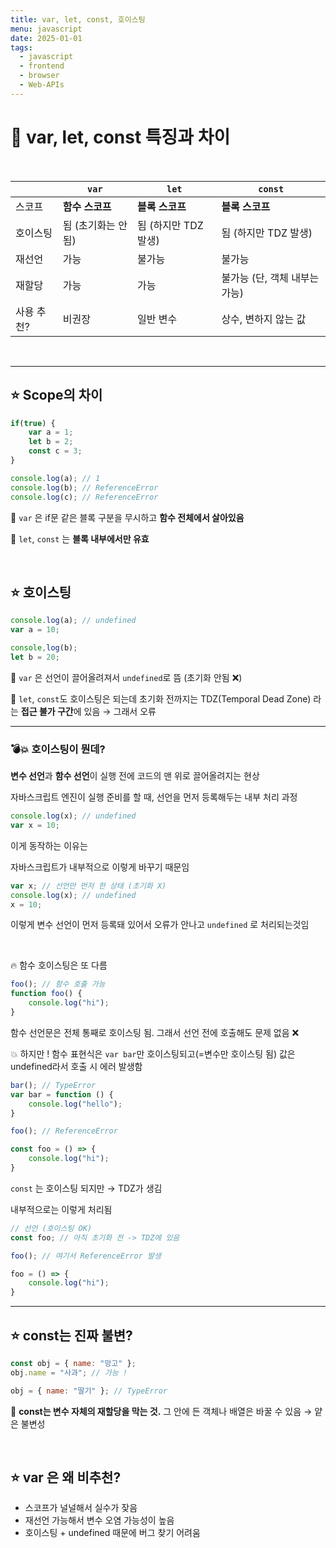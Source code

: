 ```yaml
---
title: var, let, const, 호이스팅
menu: javascript
date: 2025-01-01
tags:
  - javascript
  - frontend
  - browser
  - Web-APIs
---
```



# 🧠 var, let, const 특징과 차이
<br>

|  | `var` | `let` | `const` |
| --- | --- | --- | --- |
| 스코프 | **함수 스코프** | **블록 스코프** | **블록 스코프** |
| 호이스팅 | 됨 (초기화는 안 됨) | 됨 (하지만 TDZ 발생) | 됨 (하지만 TDZ 발생) |
| 재선언 | 가능  | 불가능  | 불가능  |
| 재할당 | 가능 | 가능 | 불가능 (단, 객체 내부는 가능) |
| 사용 추천? | 비권장 | 일반 변수 | 상수, 변하지 않는 값 |

<br>

---

## ⭐ Scope의 차이

```jsx
if(true) {
	var a = 1;
	let b = 2;
	const c = 3;
}

console.log(a); // 1
console.log(b); // ReferenceError
console.log(c); // ReferenceError
```

📍 `var` 은 if문 같은 블록 구분을 무시하고 **함수 전체에서 살아있음**

📍 `let`, `const` 는 **블록 내부에서만 유효**

<br>


## ⭐ 호이스팅

```jsx
console.log(a); // undefined
var a = 10;

console,log(b);
let b = 20;
```

📍 `var` 은 선언이 끌어올려져서 `undefined`로 뜸 (초기화 안됨 ❌)

📍 `let`, `const`도 호이스팅은 되는데 초기화 전까지는 TDZ(Temporal Dead Zone) 라는 **접근 불가 구간**에 있음 → 그래서 오류

---

### 💣💥 호이스팅이 뭔데?

**변수 선언**과 **함수 선언**이 실행 전에 코드의 맨 위로 끌어올려지는 현상

자바스크립트 엔진이 실행 준비를 할 때, 선언을 먼저 등록해두는 내부 처리 과정

```jsx
console.log(x); // undefined
var x = 10;
```

이게 동작하는 이유는

자바스크립트가 내부적으로 이렇게 바꾸기 때문임

```jsx
var x; // 선언만 먼저 한 상태 (초기화 X)
console.log(x); // undefined
x = 10;
```

이렇게 변수 선언이 먼저 등록돼 있어서 오류가 안나고 `undefined` 로 처리되는것임

<br>

🔥 함수 호이스팅은 또 다름

```jsx
foo(); // 함수 호출 가능
function foo() {
	console.log("hi");
}
```

함수 선언문은 전체 통째로 호이스팅 됨. 그래서 선언 전에 호출해도 문제 없음 ❌

💥 하지만 ! 함수 표현식은 `var bar`만 호이스팅되고(=변수만 호이스팅 됨) 값은 undefined라서 호출 시 에러 발생함

```jsx
bar(); // TypeError
var bar = function () {
	console.log("hello");
}
```

```jsx
foo(); // ReferenceError

const foo = () => {
	console.log("hi");
}
```

`const` 는 호이스팅 되지만 → TDZ가 생김

내부적으로는 이렇게 처리됨

```jsx
// 선언 (호이스팅 OK)
const foo; // 아직 초기화 전 -> TDZ에 있음

foo(); // 여기서 ReferenceError 발생

foo = () => {
	console.log("hi");
}
```

---



## ⭐ const는 진짜 불변?

```jsx
const obj = { name: "망고" };
obj.name = "사과"; // 가능 !

obj = { name: "딸기" }; // TypeError
```

📍 **const는 변수 자체의 재할당을 막는 것.** 그 안에 든 객체나 배열은 바꿀 수 있음 → 얕은 불변성

<br>

## ⭐ var 은 왜 비추천?

- 스코프가 널널해서 실수가 잦음
- 재선언 가능해서 변수 오염 가능성이 높음
- 호이스팅 + undefined 때문에 버그 찾기 어려움
